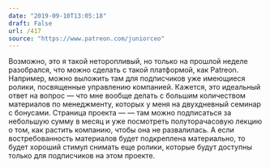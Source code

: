 ```yaml
---
date: "2019-09-10T13:05:18"
draft: False
url: /417
source: "https://www.patreon.com/juniorceo"
---
```


Возможно, это я такой неторопливый, но только на прошлой неделе разобрался, что можно сделать с такой платформой, как Patreon. Например, можно выложить там для подписчиков уже имеющиеся ролики, посвященные управлению компанией. Кажется, это идеальный ответ на вопрос — что мне вообще делать с большим количеством материалов по менеджменту, которых у меня на двухдневный семинар с бонусами.
Страница проекта —  — там можно подписаться за небольшую сумму в месяц и уже посмотреть полуторачасовую лекцию о том, как растить компанию, чтобы она не развалилась. 
А если востребованность материалов будет подкреплена материально, то будет хороший стимул снимать еще ролики, которые будут доступны только для подписчиков на этом проекте.
